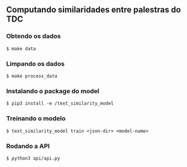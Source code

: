 ## Computando similaridades entre palestras do TDC

### Obtendo os dados

```
$ make data
```

### Limpando os dados

```
$ make process_data

```

### Instalando o package do model

```
$ pip3 install -e /text_similarity_model

```

### Treinando o modelo 

```
$ text_similarity_model train <json-dir> <model-name> 

```

### Rodando a API 

```
$ python3 api/api.py 

```
